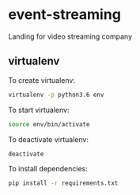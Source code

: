 # event-streaming
Landing for video streaming company

## virtualenv

To create virtualenv:

```bash
virtualenv -p python3.6 env
```

To start virtualenv:

```bash
source env/bin/activate
```

To deactivate virtualenv:

```bash
deactivate
```

To install dependencies:

```bash
pip install -r requirements.txt
```